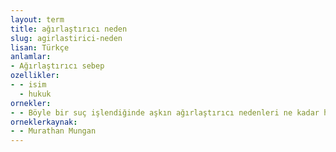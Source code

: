 ```yaml
---
layout: term
title: ağırlaştırıcı neden
slug: agirlastirici-neden
lisan: Türkçe
anlamlar:
- Ağırlaştırıcı sebep
ozellikler:
- - isim
  - hukuk
ornekler:
- - Böyle bir suç işlendiğinde aşkın ağırlaştırıcı nedenleri ne kadar hafifletici neden sayılır, bilmiyorum.
orneklerkaynak:
- - Murathan Mungan
---
```

